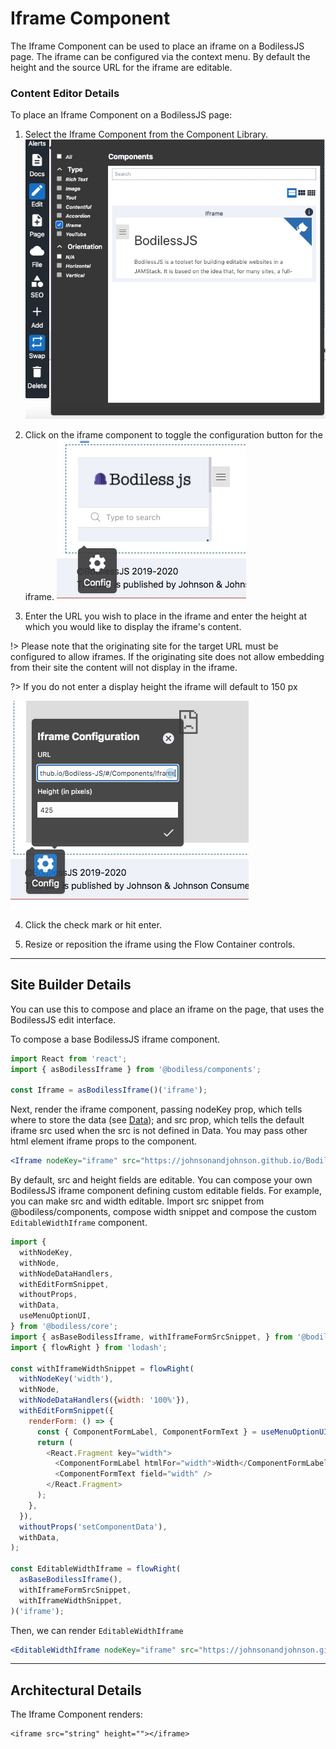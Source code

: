 # Iframe Component

The Iframe Component can be used to place an iframe on a BodilessJS page. 
The iframe can be configured via the context menu. By default the height 
and the source URL for the iframe are editable. 

### Content Editor Details

To place an Iframe Component on a BodilessJS page:

1. Select the Iframe Component from the Component Library.
![](./assets/IframeComponentLibrary.jpg)

2. Click on the iframe component to toggle the configuration button for 
the iframe.
![](./assets/IframeConfigButton.jpg)


3. Enter the URL you wish to place in the iframe and enter the height at 
which you would like to display the iframe's content.

!> Please note that the originating site for the target URL must be configured 
to allow iframes. If the originating site does not allow embedding from their 
site the content will not display in the iframe.

?> If you do not enter a display height the iframe will default to 150 px

![](./assets/IframeConfig.jpg)

4. Click the check mark or hit enter.
 
5. Resize or reposition the iframe using the Flow Container controls.

---

## Site Builder Details

You can use this to compose and place an iframe on the page, that uses 
the BodilessJS edit interface.

To compose a base BodilessJS iframe component. 

  ``` js
  import React from 'react';
  import { asBodilessIframe } from '@bodiless/components';

  const Iframe = asBodilessIframe()('iframe');
  ```

Next, render the iframe component, passing nodeKey prop, which tells 
where to store the data (see [Data](Architecture/Data.md)); and src prop, 
which tells the default iframe src used when the src is not defined in Data.
You may pass other html element iframe props to the component.

  ``` jsx
  <Iframe nodeKey="iframe" src="https://johnsonandjohnson.github.io/Bodiless-JS/" />
 ```

By default, src and height fields are editable. You can compose your own 
BodilessJS iframe component defining custom editable fields. For example, 
you can make src and width editable. Import src snippet from @bodiless/components, 
compose width snippet and compose the custom `EditableWidthIframe` component.

  ``` js
  import {
    withNodeKey,
    withNode,
    withNodeDataHandlers,
    withEditFormSnippet,
    withoutProps,
    withData,
    useMenuOptionUI,
  } from '@bodiless/core';
  import { asBaseBodilessIframe, withIframeFormSrcSnippet, } from '@bodiless/components';
  import { flowRight } from 'lodash';

  const withIframeWidthSnippet = flowRight(
    withNodeKey('width'),
    withNode,
    withNodeDataHandlers({width: '100%'}),
    withEditFormSnippet({
      renderForm: () => {
        const { ComponentFormLabel, ComponentFormText } = useMenuOptionUI();
        return (
          <React.Fragment key="width">
            <ComponentFormLabel htmlFor="width">Width</ComponentFormLabel>
            <ComponentFormText field="width" />
          </React.Fragment>
        );
      },
    }),
    withoutProps('setComponentData'),
    withData,
  );

  const EditableWidthIframe = flowRight(
    asBaseBodilessIframe(),
    withIframeFormSrcSnippet,
    withIframeWidthSnippet,
  )('iframe');

  ```

Then, we can render `EditableWidthIframe`

``` jsx
<EditableWidthIframe nodeKey="iframe" src="https://johnsonandjohnson.github.io/Bodiless-JS/" />
```

---

## Architectural Details

The Iframe Component renders:

```
<iframe src="string" height=""></iframe>
```

